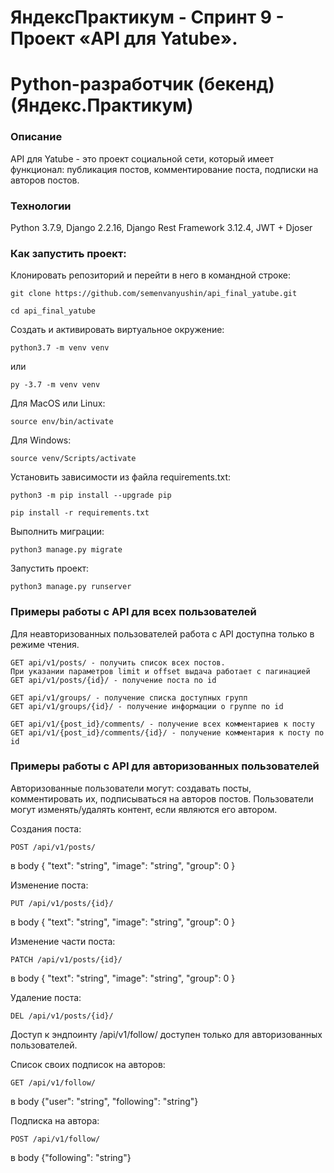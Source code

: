# ЯндексПрактикум - Спринт 9 - Проект «API для Yatube». 
# Python-разработчик (бекенд) (Яндекс.Практикум)

### Описание
API для Yatube - это проект социальной сети, который имеет функционал: публикация постов, комментирование поста, подписки на авторов постов.

### Технологии
Python 3.7.9, Django 2.2.16, Django Rest Framework 3.12.4, JWT + Djoser

### Как запустить проект:

Клонировать репозиторий и перейти в него в командной строке:

```
git clone https://github.com/semenvanyushin/api_final_yatube.git
```

```
cd api_final_yatube
```

Cоздать и активировать виртуальное окружение:

```
python3.7 -m venv venv
```
или
```
py -3.7 -m venv venv
```

Для MacOS или Linux:
```
source env/bin/activate
```
Для Windows:
```
source venv/Scripts/activate
```

Установить зависимости из файла requirements.txt:

```
python3 -m pip install --upgrade pip
```

```
pip install -r requirements.txt
```

Выполнить миграции:

```
python3 manage.py migrate
```

Запустить проект:

```
python3 manage.py runserver
```

### Примеры работы с API для всех пользователей
Для неавторизованных пользователей работа с API доступна только в режиме чтения.

```
GET api/v1/posts/ - получить список всех постов.
При указании параметров limit и offset выдача работает с пагинацией
GET api/v1/posts/{id}/ - получение поста по id

GET api/v1/groups/ - получение списка доступных групп
GET api/v1/groups/{id}/ - получение информации о группе по id

GET api/v1/{post_id}/comments/ - получение всех комментариев к посту
GET api/v1/{post_id}/comments/{id}/ - получение комментария к посту по id
```

### Примеры работы с API для авторизованных пользователей
Авторизованные пользователи могут: создавать посты, комментировать их, подписываться на авторов постов.
Пользователи могут изменять/удалять контент, если являются его автором.

Создания поста:

```
POST /api/v1/posts/
```
в body { "text": "string", "image": "string", "group": 0 }

Изменение поста:

```
PUT /api/v1/posts/{id}/
```
в body { "text": "string", "image": "string", "group": 0 }

Изменение части поста:

```
PATCH /api/v1/posts/{id}/
```
в body { "text": "string", "image": "string", "group": 0 }

Удаление поста:

```
DEL /api/v1/posts/{id}/
```

Доступ к эндпоинту /api/v1/follow/ доступен только для авторизованных пользователей.

Список своих подписок на авторов:

```
GET /api/v1/follow/
```
в body {"user": "string", "following": "string"}

Подписка на автора:

```
POST /api/v1/follow/
```
в body {"following": "string"}
